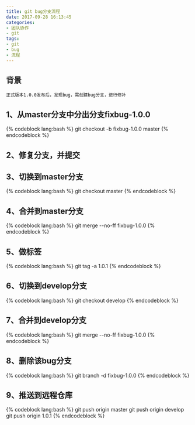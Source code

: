 ```yaml
---
title: git bug分支流程
date: 2017-09-28 16:13:45
categories: 
- 团队协作
- git
tags:
- git
- bug
- 流程
---
```

## 背景
```
正式版本1.0.0发布后，发现bug，需创建bug分支，进行修补
```
## 1、从master分支中分出分支fixbug-1.0.0
{% codeblock lang:bash %}
git checkout -b fixbug-1.0.0 master
{% endcodeblock %}
## 2、修复分支，并提交
## 3、切换到master分支
{% codeblock lang:bash %}
git checkout master
{% endcodeblock %}
<!-- more -->
## 4、合并到master分支
{% codeblock lang:bash %}
git merge --no-ff fixbug-1.0.0 
{% endcodeblock %}
## 5、做标签
{% codeblock lang:bash %}
git tag -a 1.0.1
{% endcodeblock %}
## 6、切换到develop分支
{% codeblock lang:bash %}
git checkout develop
{% endcodeblock %}
## 7、合并到develop分支
{% codeblock lang:bash %}
git merge --no-ff fixbug-1.0.0
{% endcodeblock %}
## 8、删除该bug分支
{% codeblock lang:bash %}
git branch -d fixbug-1.0.0
{% endcodeblock %}
## 9、推送到远程仓库
{% codeblock lang:bash %}
git push origin master
git push origin develop
git push origin 1.0.1
{% endcodeblock %}
